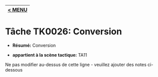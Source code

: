 |[< MENU](../README.md)|
|---|
# Tâche TK0026: Conversion

* **Résumé:** Conversion

* **appartient à la scène tactique:** TA11

Ne pas modifier au-dessus de cette ligne - veuillez ajouter des notes ci-dessous